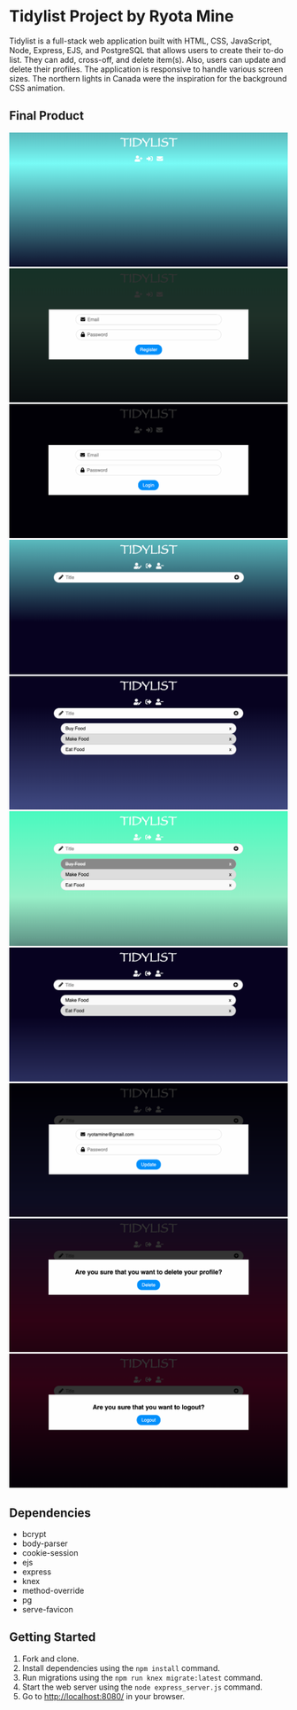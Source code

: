 # Tidylist Project by Ryota Mine

Tidylist is a full-stack web application built with HTML, CSS, JavaScript, Node, Express, EJS, and PostgreSQL that allows users to create their to-do list. They can add, cross-off, and delete item(s). Also, users can update and delete their profiles. The application is responsive to handle various screen sizes. The northern lights in Canada were the inspiration for the background CSS animation.

## Final Product

!["Screenshot of home page"](https://github.com/ryotamine/tidylist/blob/master/docs/home.png)
!["Screenshot of register modal"](https://github.com/ryotamine/tidylist/blob/master/docs/register.png)
!["Screenshot of login modal"](https://github.com/ryotamine/tidylist/blob/master/docs/login.png)
!["Screenshot of tidylist"](https://github.com/ryotamine/tidylist/blob/master/docs/tidylist.png)
!["Screenshot of add list item"](https://github.com/ryotamine/tidylist/blob/master/docs/add-list-item.png)
!["Screenshot of cross-off list item"](https://github.com/ryotamine/tidylist/blob/master/docs/cross-off-list-item.png)
!["Screenshot of delete list item"](https://github.com/ryotamine/tidylist/blob/master/docs/delete-list-item.png)
!["Screenshot of update profile modal"](https://github.com/ryotamine/tidylist/blob/master/docs/update-profile.png)
!["Screenshot of delete profile modal"](https://github.com/ryotamine/tidylist/blob/master/docs/delete-profile.png)
!["Screenshot of logout modal"](https://github.com/ryotamine/tidylist/blob/master/docs/logout.png)

## Dependencies

- bcrypt
- body-parser
- cookie-session
- ejs
- express
- knex
- method-override
- pg
- serve-favicon

## Getting Started

1. Fork and clone.
2. Install dependencies using the `npm install` command.
3. Run migrations using the `npm run knex migrate:latest` command.
4. Start the web server using the `node express_server.js` command.
5. Go to <http://localhost:8080/> in your browser.
